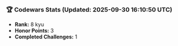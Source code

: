### 🏆 Codewars Stats (Updated: 2025-09-30 16:10:50 UTC)

- **Rank:** 8 kyu
- **Honor Points:** 3
- **Completed Challenges:** 1
